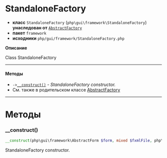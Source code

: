 # StandaloneFactory

- **класс** `StandaloneFactory` (`php\gui\framework\StandaloneFactory`) **унаследован от** [`AbstractFactory`](https://github.com/jphp-compiler/develnext/blob/master/dn-app-framework/api-docs/classes/php/gui/framework/AbstractFactory.ru.md)
- **пакет** `framework`
- **исходники** `php/gui/framework/StandaloneFactory.php`

**Описание**

Class StandaloneFactory

---

#### Методы

- `->`[`__construct()`](#method-__construct) - _StandaloneFactory constructor._
- См. также в родительском классе [AbstractFactory](https://github.com/jphp-compiler/develnext/blob/master/dn-app-framework/api-docs/classes/php/gui/framework/AbstractFactory.ru.md)

---
# Методы

<a name="method-__construct"></a>

### __construct()
```php
__construct(php\gui\framework\AbstractForm $form, mixed $fxmlFile, php\gui\framework\behaviour\custom\BehaviourManager $manager, php\gui\framework\EventBinder $eventBinder): void
```
StandaloneFactory constructor.